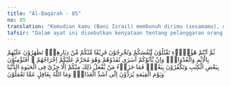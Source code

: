 ```yaml
---
title: "Al-Baqarah - 85"
no: 85
translation: "Kemudian kamu (Bani Israil) membunuh dirimu (sesamamu), dan mengusir segolongan dari kamu dari kampung halamannya. Kamu saling membantu (menghadapi) mereka dalam kejahatan dan permusuhan. Dan jika mereka datang kepadamu sebagai tawanan, kamu tebus mereka, padahal kamu dilarang mengusir mereka. Apakah kamu beriman kepada sebagian Kitab (Taurat) dan ingkar kepada sebagian (yang lain)? Maka tidak ada balasan (yang pantas) bagi orang yang berbuat demikian di antara kamu selain kenistaan dalam kehidupan dunia, dan pada hari Kiamat mereka dikembalikan kepada azab yang paling berat. Dan Allah tidak lengah terhadap apa yang kamu kerjakan."
tafsir: "Dalam ayat ini disebutkan kenyataan tentang pelanggaran orang Yahudi terhadap larangan Allah itu. Di Medinah sejak sebelum Nabi Muhammad saw terdapat tiga suku Yahudi yaitu Bani Qainuqa, Bani Nadir, Bani Quraizah. Ketiga suku itu terlibat dalam perang saudara yang terjadi antara kabilah Aus dan Khazraj; keduanya penduduk asli kota Medinah. Bani Qainuqa dan Bani Nadir adalah sekutu kabilah Khazraj, sedangkan Bani Quraizah adalah sekutu kabilah Aus. Dengan demikian terjadilah peperangan dan usir-mengusir antara sesama kaum Yahudi sendiri.\n\nAyat ini menerangkan bahwa sesudah menerima janji yang kuat itu, mereka merusaknya dengan membunuh saudara-saudara mereka sendiri, mereka saling membunuh sebagaimana yang telah dilakukan oleh orang-orang terhadap mereka, sedangkan mereka mengaku bahwa janji Allah itu juga dikenakan pada mereka.\n\nSebagian orang Yahudi membantu orang-orang Arab yang telah menjadi sekutu mereka dengan membuat dosa seperti pembunuhan dan peperangan, dan membantu mereka di dalam permusuhan seperti pengusiran dari kampung halaman. Bilamana ada yang tertawan, baik orang Arab ataupun orang Yahudi yang bermusuhan, maka untuk melepaskannya mereka meminta uang tebusan.\n\nMasing-masing golongan Yahudi menebus bangsanya yang menjadi tawanan itu, walaupun tawanan itu musuhnya. Mereka mengemukakan alasan bahwa kitab suci mereka memerintahkan agar mereka menebus tawanan-tawanan bangsa yang suci itu. Jika mereka benar-benar beriman kepada kitabnya seperti yang mereka katakan, mengapa mereka mengusir, saudara-saudaranya dari kampungnya, sedangkan Taurat melarang mereka berbuat begitu? Kalau demikian, bukankah itu berarti mengejek agama? Mengapa mereka beriman pada sebagian Kitab dan ingkar terhadap sebagian yang lain?\n\nAllah telah membuat janji dengan Bani Israil di dalam Taurat, agar tidak saling membunuh dan mengusir di antara sesamanya. Dalam Taurat disebutkan, \"Siapa saja hamba lelaki atau perempuan dari Bani Israil yang kamu dapati, bayarlah harganya dan merdekakanlah dia.\" Namun mereka tetap saling membunuh di antara sesamanya dan tetap saling mengusir. Mereka menyalahi janji mereka kepada Allah. Apabila ada yang ditawan, mereka menebusnya, sebagai ketaatan mereka kepada janji. Hal itu menunjukkan bahwa mereka mengimani sebagian isi Kitab dan tidak percaya kepada bagian yang lain.\n\nPembalasan terhadap para pelanggar ketentuan-ketentuan di atas ialah kebinasaan di dunia dan azab yang pedih di akhirat. Kenyataan telah menunjukkan bahwa umat yang berlaku curang terhadap perintah Allah dan melempar agama ke belakang, mereka akan bercerai-berai dan akan ditimpa azab kehinaan sebagai pembalasan terhadap kerusakan akhlak dan kejahatannya.\n\nAdapun orang-orang yang tetap berlaku benar, menyucikan dirinya dan baik keadaannya, akan memperoleh nikmat di sisi Tuhannya. Allah sekali-kali tidak lengah terhadap apa-apa yang mereka kerjakan. Dia akan memberi balasan terhadap segala perbuatan manusia."
---
```


ثُمَّ اَنْتُمْ هٰٓؤُلَاۤءِ تَقْتُلُوْنَ اَنْفُسَكُمْ وَتُخْرِجُوْنَ فَرِيْقًا مِّنْكُمْ مِّنْ دِيَارِهِمْۖ تَظٰهَرُوْنَ عَلَيْهِمْ بِالْاِثْمِ وَالْعُدْوَانِۗ وَاِنْ يَّأْتُوْكُمْ اُسٰرٰى تُفٰدُوْهُمْ وَهُوَ مُحَرَّمٌ عَلَيْكُمْ اِخْرَاجُهُمْ ۗ اَفَتُؤْمِنُوْنَ بِبَعْضِ الْكِتٰبِ وَتَكْفُرُوْنَ بِبَعْضٍۚ  فَمَا جَزَاۤءُ مَنْ يَّفْعَلُ ذٰلِكَ مِنْكُمْ اِلَّا خِزْيٌ فِى الْحَيٰوةِ الدُّنْيَا ۚوَيَوْمَ الْقِيٰمَةِ يُرَدُّوْنَ اِلٰٓى  اَشَدِّ الْعَذَابِۗ وَمَا اللّٰهُ بِغَافِلٍ عَمَّا تَعْمَلُوْنَ 
